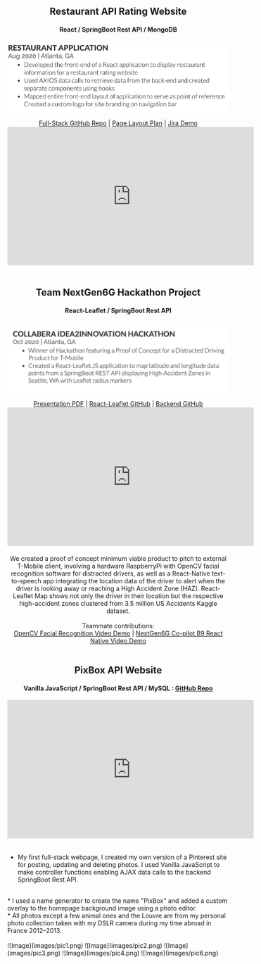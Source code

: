 
<center>
        <h2>Restaurant API Rating Website</h2>
        <h4> React / SpringBoot Rest API / MongoDB</h4>
</center>

<!-- [Link](url) and  -->

![Image](images/restaurant-app-screenshot1.png)

<center>
<!-- <b><a href="https://www.youtube.com/watch?v=cEly0IXPKYI">Video Demo!</a>
</b> | -->
<!-- <a href="https://github.com/JumpTeamProject/react-frontend/tree/Caroline_Branch">Front-End GitHub Repo</a> | -->
<a href="https://github.com/JumpTeamProject">Full-Stack GitHub Repo</a> | 
<a href="https://drive.google.com/file/d/1aq3CEqe1-K2tVDR-njkPdlym_qqCQ_qG/view">Page Layout Plan</a> | 
<a href="https://www.youtube.com/watch?v=gzf0hy-3cIM">Jira Demo</a>
</center>

<!-- ![Image](images/HomePage1.png) -->
<center>
<iframe width="560" height="315" src="https://www.youtube.com/embed/cEly0IXPKYI" frameborder="0" allow="accelerometer; autoplay; clipboard-write; encrypted-media; gyroscope; picture-in-picture" allowfullscreen></iframe>
</center> 

<br>
<center>
        <h2>Team NextGen6G Hackathon Project</h2>
        <h4> React-Leaflet / SpringBoot Rest API</h4>
</center>

![Image](images/nextgen6g-screenshot.png)


<center>
<!-- <b><a href="https://www.youtube.com/watch?v=o0do7hn5hFg&feature=emb_title">Video Demo!</a>
</b> |  -->
<a href="https://drive.google.com/file/d/1tEumeoOhdzuL2SDn7zjzvkXgeVlISnvz/view?usp=sharing">Presentation PDF</a> | 
<a href="https://github.com/crives/NextGen6G_React_Leaflet_Map">React-Leaflet GitHub</a> | 
<a href="https://github.com/crives/NextGen6G_React_Leaflet_Map">Backend GitHub</a>
<iframe width="560" height="315" src="https://www.youtube.com/embed/o0do7hn5hFg" frameborder="0" allow="accelerometer; autoplay; clipboard-write; encrypted-media; gyroscope; picture-in-picture" allowfullscreen></iframe></center>

<center>
<br>
We created a proof of concept minimum viable product to pitch to external T-Mobile client, involving a hardware RaspberryPi with OpenCV facial recognition software for distracted drivers, as well as a React-Native text-to-speech app integrating the location data of the driver to alert when the driver is looking away or reaching a High Accident Zone (HAZ). 
React-Leaflet Map shows not only the driver in their location but the respective high-accident zones clustered from  3.5 million US Accidents Kaggle dataset.
</center>

<center>
<br>
Teammate contributions: 
<br>
<a href="https://www.youtube.com/watch?v=LXcVDIHMXvU">OpenCV Facial Recognition Video Demo</a> | 
<a href="https://www.youtube.com/watch?v=f2fLG78O4m0">NextGen6G Co-pilot B9 React Native Video Demo</a>
</center>
<br>

<center>
        <h2>PixBox API Website</h2>
        <h4> Vanilla JavaScript / SpringBoot Rest API / MySQL : <b><a href="https://github.com/crives/PinterestApi">GitHub Repo</a></b></h4>

<iframe width="560" height="315" src="https://www.youtube.com/embed/gK9-t0Itz8Q" frameborder="0" allow="accelerometer; autoplay; clipboard-write; encrypted-media; gyroscope; picture-in-picture" allowfullscreen></iframe></center>
<br>

* My first full-stack webpage, I created my own version of a Pinterest site for posting, updating and deleting photos. I used Vanilla JavaScript to make controller functions enabling AJAX data calls to the backend SpringBoot Rest API. 
<br>
* I used a name generator to create the name "PixBox" and added a custom overlay to the homepage background image using a photo editor.
<br>
* All photos except a few animal ones and the Louvre are from my personal photo collection taken with my DSLR camera during my time abroad in France 2012–2013.
<br>

<br>
![Image](images/pic1.png)
![Image](images/pic2.png)
![Image](images/pic3.png)
![Image](images/pic4.png)
![Image](images/pic6.png)

